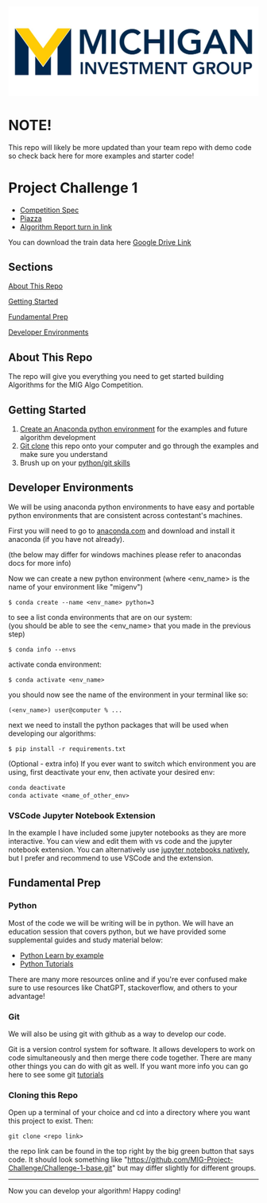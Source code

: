 <div align="center">
    <a href="https://www.michiganinvestmentgroup.com/"><img src="./media/logo.jpeg"></a>
</div>

# NOTE!
This repo will likely be more updated than your team repo with demo code so check back here for more examples and starter code!

# Project Challenge 1

- [Competition Spec](https://docs.google.com/document/d/1aBTDQckRDnt5PEU_qzmjxsmGURQZOdF2RPsreJY_voY/edit?usp=sharing)
- [Piazza](https://piazza.com/umich/fall2023/mig101)
- [Algorithm Report turn in link](https://forms.gle/Ac4UJxsYPdErdtdC7)

You can download the train data here [Google Drive Link](https://drive.google.com/file/d/1_0tgLYUBpAr1-8PDMhwIgQ2XLLfo5lMU/view?usp=sharing)
## Sections
[About This Repo](#about)

[Getting Started](#getting-started)

[Fundamental Prep](#fundamental-prep)

[Developer Environments](#developer-environments)


## <a name="about"></a>About This Repo
The repo will give you everything you need to get started building Algorithms for the MIG Algo Competition.

## <a name="getting-started"></a>Getting Started

1. [Create an Anaconda python environment](#developer-environments) for the examples and future algorithm development
2. [Git clone](#cloning-this-repo) this repo onto your computer and go through the examples and make sure you understand
3. Brush up on your [python/git skills](#fundamental-prep)

## <a name="developer-environments"></a>Developer Environments

We will be using anaconda python environments to have easy and portable python environments that are consistent across contestant's machines.

First you will need to go to [anaconda.com](https://www.anaconda.com/download) and download and install it anaconda (if you have not already).

(the below may differ for windows machines please refer to anacondas docs for more info)

Now we can create a new python environment (where <env_name> is the name of your environment like "migenv")
```
$ conda create --name <env_name> python=3
```

to see a list conda environments that are on our system:
<br>(you should be able to see the <env_name> that you made in the previous step)
```
$ conda info --envs
```

activate conda environment:
```
$ conda activate <env_name>
```

you should now see the name of the environment in your terminal like so:
```
(<env_name>) user@computer % ...
```

next we need to install the python packages that will be used when developing our algorithms:
```
$ pip install -r requirements.txt
```

(Optional - extra info)
If you ever want to switch which environment you are using, first deactivate your env, then activate your desired env:
```
conda deactivate
conda activate <name_of_other_env>
```

### VSCode Jupyter Notebook Extension
In the example I have included some jupyter notebooks as they are more interactive. You can view and edit them with vs code and the jupyter notebook extension. You can alternatively use [jupyter notebooks natively](https://jupyter.org/), but I prefer and recommend to use VSCode and the extension.

## <a name="fundamental-prep"></a>Fundamental Prep

### Python
Most of the code we will be writing will be in python. We will have an education session that covers python, but we have provided some supplemental guides and study material below:
- [Python Learn by example](https://python-by-examples.readthedocs.io/en/latest/)
- [Python Tutorials](https://www.learnpython.org/en/Hello%2C_World%21)

There are many more resources online and if you're ever confused make sure to use resources like ChatGPT, stackoverflow, and others to your advantage!

### <a name="git"></a>Git
We will also be using git with github as a way to develop our code. 

Git is a version control system for software. It allows developers to work on code simultaneously and then merge there code together. There are many other things you can do with git as well. If you want more info you can go here to see some git [tutorials](https://www.w3schools.com/git/git_intro.asp?remote=github)

### <a name="cloning-this-repo"></a>Cloning this Repo

Open up a terminal of your choice and cd into a directory where you want this project to exist. Then:
```
git clone <repo link>
```

the repo link can be found in the top right by the big green button that says code. It should look something like "https://github.com/MIG-Project-Challenge/Challenge-1-base.git" but may differ slightly for different groups. 

---

Now you can develop your algorithm! Happy coding!
